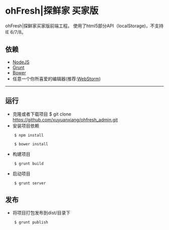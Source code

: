 ohFresh|探鲜家 买家版
==========

ohFresh|探鲜家买家版前端工程。
使用了html5部分API（localStorage)，不支持IE 6/7/8。

## 依赖

  * [NodeJS](http://nodejs.org/)
  * [Grunt](http://gruntjs.com/)
  * [Bower](http://bower.io/)
  * 任意一个你所喜爱的编辑器(推荐:[WebStorm](http://www.jetbrains.com/webstorm/))
* * *
## 运行

  * 克隆或者下载项目
      $ git clone https://github.com/xuyuanxiang/ohfresh_admin.git
  * 安装项目依赖
  ```
      $ npm install
  ```
  ```
      $ bower install
  ```
  * 构建项目
  ```
      $ grunt build
  ```
  * 启动项目
  ```
      $ grunt server
  ```

## 发布

  * 将项目打包发布到dist/目录下
  ```
      $ grunt publish
  ```